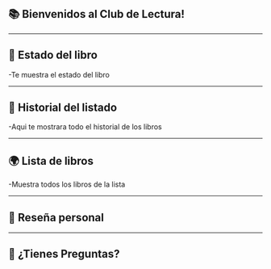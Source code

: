 ## 📚 **Bienvenidos al Club de Lectura!**

---

## 📖 **Estado del libro**

-Te muestra el estado del libro

---

## 📅 **Historial del listado**

-Aqui te mostrara todo el historial de los libros 

---

## 🌍 **Lista de libros**

-Muestra todos los libros de la lista

---

## 📌 **Reseña personal**



---

## 💬 **¿Tienes Preguntas?**




